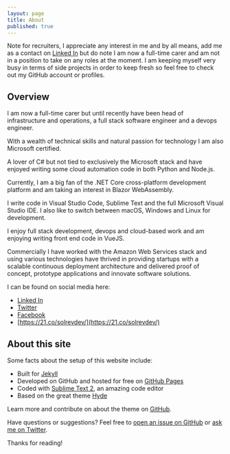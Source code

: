 ```yaml
---
layout: page
title: About
published: true
---
```


<p class="message">	
Note for recruiters, I appreciate any interest in me and by all means, add me as a contact on <a href="https://www.linkedin.com/in/solrevdev">Linked In</a> but do note I am now a full-time carer and am not in a position to take on any roles at the moment. I am keeping myself very busy in terms of side projects in order to keep fresh so feel free to check out my GitHub account or profiles.
</p>

## Overview


I am now a full-time carer but until recently have been head of infrastructure and operations, a full stack software engineer and a devops engineer. 

With a wealth of technical skills and natural passion for technology I am also Microsoft certified.

A lover of C# but not tied to exclusively the Microsoft stack and have enjoyed writing some cloud automation code in both Python and Node.js. 

Currently, I am a big fan of the .NET Core cross-platform development platform and am taking an interest in Blazor WebAssembly. 

I write code in Visual Studio Code, Sublime Text and the full Microsoft Visual Studio IDE. I also like to switch between macOS, Windows and Linux for development. 

I enjoy full stack development, devops and cloud-based work and am enjoying writing front end code in VueJS.

Commercially I have worked with the Amazon Web Services stack and using various technologies have thrived in providing startups with a scalable continuous deployment architecture and delivered proof of concept, prototype applications and innovate software solutions. 

I can be found on social media here:

* [Linked In](https://www.linkedin.com/in/solrevdev)
* [Twitter](https://twitter.com/solrevdev)
* [Facebook](https://www.facebook.com/solrevdevtechradar/)
* [https://21.co/solrevdev/](https://21.co/solrevdev/)


## About this site

Some facts about the setup of this website include:

* Built for [Jekyll](http://jekyllrb.com)
* Developed on GitHub and hosted for free on [GitHub Pages](https://pages.github.com)
* Coded with [Sublime Text 2](http://sublimetext.com), an amazing code editor
* Based on the great theme [Hyde](http://hyde.getpoole.com)

Learn more and contribute on about the theme on [GitHub](https://github.com/poole).

Have questions or suggestions? Feel free to [open an issue on GitHub](https://github.com/solrevdev/solrevdev.github.io) or [ask me on Twitter](https://twitter.com/solrevdev).

Thanks for reading!
